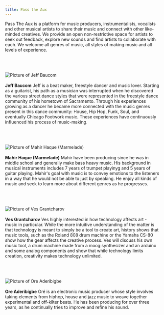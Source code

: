 ```yaml
---
title: Pass the Aux
---
```

Pass The Aux is a platform for music producers, instrumentalists, vocalists and other musical artists to share their music and connect with other like-minded creatives. We provide an open non-restrictive space for artists to seek out feedback, explore new sounds and find artists to collaborate with each. We welcome all genres of music, all styles of making music and all levels of experience.
<br/><br/>
<br/><br/>

![Picture of Jeff Baucom](../assets/people/jeff.jpg#profile)
<br/><br/>
**Jeff Baucom** Jeff is a beat maker, freestyle dancer and music lover. Starting as a guitarist, his path as a musician was interrupted when he discovered the various street dance styles that were represented in the freestyle dance community of his hometown of Sacramento. Through his experiences growing as a dancer he became more connected with the music genres present in this dance community: House, Hip Hop, Funk, Soul, and eventually Chicago Footwork music. These experiences have continuously influenced his process of music-making.
<br/><br/>
<br/><br/>

![Picture of Mahir Haque (Marmelade)](../assets/people/mahir.jpg#profile)
<br/><br/>
**Mahir Haque (Marmelade)** Mahir have been producing since he was in middle school and generally make bass heavy music. His background in musical instruments includes 7 years of trumpet playinyg and 5 years of guitar playing. Mahir's goal with music is to convey emotions to the listeners in a way that he would not be able to just by speaking. He enjoy all kinds of music and seek to learn more about different genres as he progresses.
<br/><br/>
<br/><br/>

![Picture of Ves Grantcharov](../assets/people/ves.jpg#profile)
<br/><br/>
**Ves Grantcharov** Ves highly interested in how technology affects art - music in particular. While the more intuitive understanding of the matter is that technology is meant to simply be a tool to create art, history shows that music tools, such as the Roland 808 drum machine or the Yamaha CS-80 show how the gear affects the creative process. Ves will discuss his own music tool, a drum machine made from a moog synthesizer and an arduino and some analog components and show that while technology limits creation, creativity makes technology unlimited.
<br/><br/>
<br/><br/>

![Picture of Ore Aderibigbe](../assets/people/ore.jpg#profile)
<br/><br/>
**Ore Aderibigbe** Oré is an electronic music producer whose style involves taking elements from hiphop, house and jazz music to weave together experimental and off-kilter beats. He has been producing for over three years, as he continually tries to improve and refine his sound.
